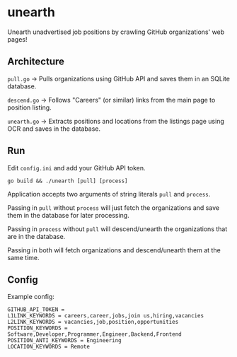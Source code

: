 # unearth

Unearth unadvertised job positions by crawling GitHub organizations' web pages!

## Architecture

`pull.go` -> Pulls organizations using GitHub API and saves them in an SQLite database.

`descend.go` -> Follows "Careers" (or similar) links from the main page to position listing.

`unearth.go` -> Extracts positions and locations from the listings page using OCR and saves in the database.

## Run

Edit `config.ini` and add your GitHub API token.

`go build && ./unearth [pull] [process]`

Application accepts two arguments of string literals `pull` and `process`.

Passing in `pull` without `process` will just fetch the organizations and save them in the database for later processing.

Passing in `process` without `pull` will descend/unearth the organizations that are in the database.

Passing in both will fetch organizations and descend/unearth them at the same time.

## Config

Example config:
```
GITHUB_API_TOKEN =
L1LINK_KEYWORDS = careers,career,jobs,join us,hiring,vacancies
L2LINK_KEYWORDS = vacancies,job,position,opportunities
POSITION_KEYWORDS = Software,Developer,Programmer,Engineer,Backend,Frontend
POSITION_ANTI_KEYWORDS = Engineering
LOCATION_KEYWORDS = Remote
```
